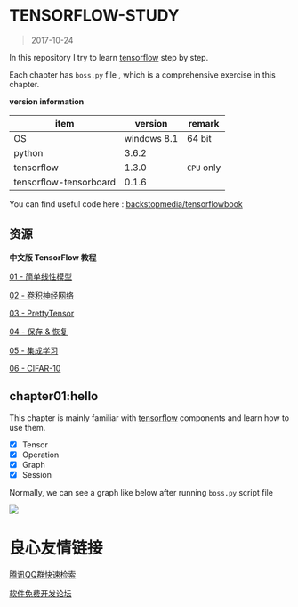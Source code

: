 # TENSORFLOW-STUDY
> 2017-10-24

In this repository I try to learn [tensorflow](http://u.720life.cn/g/de14350178d8232a6828b0e4db6a4d7b53fae64cc9d0d2b052b654c5bd21da24)  step by step.

Each chapter has `boss.py` file , which is a comprehensive exercise in this chapter.


**version information**

item|version|remark
------|------|------
OS|windows 8.1| 64 bit
python|3.6.2|
tensorflow|1.3.0|`CPU` only
tensorflow-tensorboard|0.1.6|

You can find useful code here : [backstopmedia/tensorflowbook](http://u.720life.cn/g/54145d0471d91890860f7f8463c03046cbab67ed031f643685eef30f35c6694fa9abd50d8f174cd25b43f49f1466360a) 


## 资源

**中文版 TensorFlow 教程**

[01 - 简单线性模型](http://u.720life.cn/g/85a9f52868358c3208a4b5fd9062e993841a58dbae72372dd6bd12c7cf962237533c1e47224d61ceccfe6da2349a4feb) 

[02 - 卷积神经网络](http://u.720life.cn/g/85a9f52868358c3208a4b5fd9062e993a20d889bca9905129e7b84c589858dd443a467f03e8e71dabdc0e995ad26f522) 

[03 - PrettyTensor](http://u.720life.cn/g/85a9f52868358c3208a4b5fd9062e993599b907e4e975d185db8913c7114ca2f05722a6d51eef729e12325b935b94171) 

[04 - 保存 & 恢复](http://u.720life.cn/g/85a9f52868358c3208a4b5fd9062e993599b907e4e975d185db8913c7114ca2f5c60bc71de173c65d56eae626ff9e457) 

[05 - 集成学习](http://u.720life.cn/g/85a9f52868358c3208a4b5fd9062e993d88152964954d47bbd958c7528382e37baa80da6e0f020cf1da28b42e6c1f6d8) 

[06 - CIFAR-10](http://u.720life.cn/g/85a9f52868358c3208a4b5fd9062e993bf698c088e192c6d289f56d1c7922d311925e0d24c279fd9f680516f4ff42a2a) 


## chapter01:hello

This chapter is mainly familiar with [tensorflow](http://u.720life.cn/g/de14350178d8232a6828b0e4db6a4d7b53fae64cc9d0d2b052b654c5bd21da24)  components and learn how to use them.

- [x] Tensor
- [x] Operation
- [x] Graph
- [x] Session

Normally, we can see a graph like below after running `boss.py` script file

![](assets/chapter01-boss.png)




 # 良心友情链接

[腾讯QQ群快速检索](http://u.720life.cn/s/8cf73f7c)

[软件免费开发论坛](http://u.720life.cn/s/bbb01dc0)